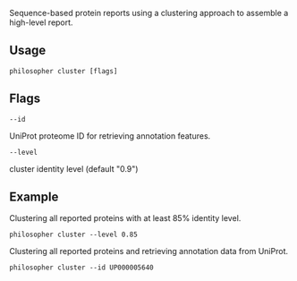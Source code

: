 Sequence-based protein reports using a clustering approach to assemble a high-level report.


## Usage

`philosopher cluster [flags]`


## Flags

`--id`

UniProt proteome ID for retrieving annotation features.

`--level`

cluster identity level (default "0.9")


## Example

Clustering all reported proteins with at least 85% identity level.

`philosopher cluster --level 0.85`

Clustering all reported proteins and retrieving annotation data from UniProt.

`philosopher cluster --id UP000005640`

